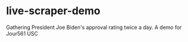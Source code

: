 # live-scraper-demo
Gathering President Joe Biden's approval rating twice a day. A demo for Jour561 USC
